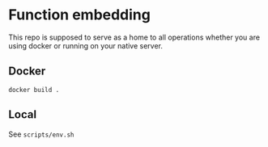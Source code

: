 # Function embedding

This repo is supposed to serve as a home to all operations whether you are using docker or running on your native server.

## Docker

`docker build .`

## Local

See `scripts/env.sh`